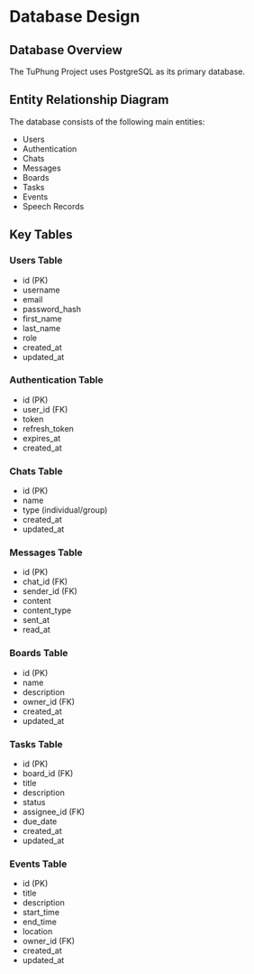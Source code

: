 ﻿---
sidebar_position: 3
---

# Database Design

## Database Overview

The TuPhung Project uses PostgreSQL as its primary database.

## Entity Relationship Diagram

The database consists of the following main entities:
- Users
- Authentication
- Chats
- Messages
- Boards
- Tasks
- Events
- Speech Records

## Key Tables

### Users Table
- id (PK)
- username
- email
- password_hash
- first_name
- last_name
- role
- created_at
- updated_at

### Authentication Table
- id (PK)
- user_id (FK)
- token
- refresh_token
- expires_at
- created_at

### Chats Table
- id (PK)
- name
- type (individual/group)
- created_at
- updated_at

### Messages Table
- id (PK)
- chat_id (FK)
- sender_id (FK)
- content
- content_type
- sent_at
- read_at

### Boards Table
- id (PK)
- name
- description
- owner_id (FK)
- created_at
- updated_at

### Tasks Table
- id (PK)
- board_id (FK)
- title
- description
- status
- assignee_id (FK)
- due_date
- created_at
- updated_at

### Events Table
- id (PK)
- title
- description
- start_time
- end_time
- location
- owner_id (FK)
- created_at
- updated_at
